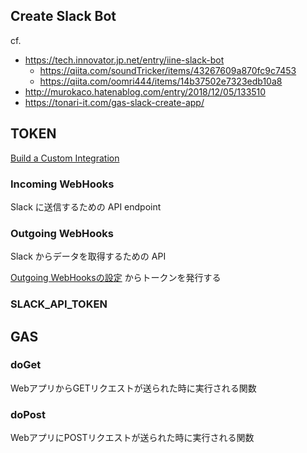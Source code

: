 ## Create Slack Bot

cf.

- https://tech.innovator.jp.net/entry/iine-slack-bot
  - https://qiita.com/soundTricker/items/43267609a870fc9c7453
  - https://qiita.com/oomri444/items/14b37502e7323edb10a8
- http://murokaco.hatenablog.com/entry/2018/12/05/133510
- https://tonari-it.com/gas-slack-create-app/

## TOKEN

[Build a Custom Integration](https://slack.com/apps/build/custom-integration)

### Incoming WebHooks

Slack に送信するための API endpoint

### Outgoing WebHooks

Slack からデータを取得するための API

[Outgoing WebHooksの設定](https://my.slack.com/services/new/outgoing-webhook/) からトークンを発行する

### SLACK_API_TOKEN


## GAS

### doGet

WebアプリからGETリクエストが送られた時に実行される関数

### doPost

WebアプリにPOSTリクエストが送られた時に実行される関数
